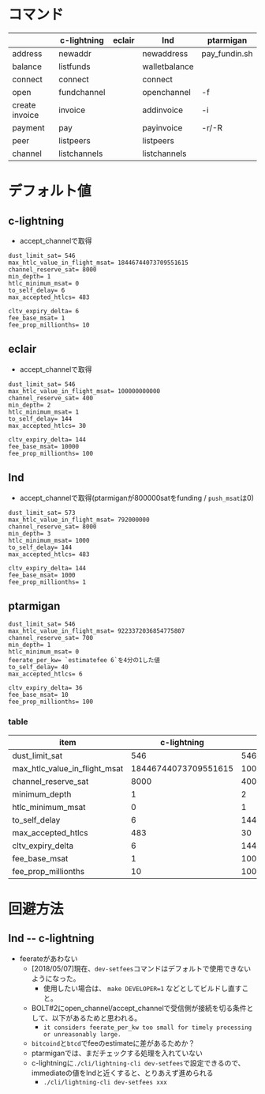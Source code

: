 # コマンド

|                | c-lightning  | eclair | lnd           | ptarmigan     |
|----------------|--------------|--------|---------------|---------------|
| address        | newaddr      |        | newaddress    | pay_fundin.sh |
| balance        | listfunds    |        | walletbalance |               |
| connect        | connect      |        | connect       |               |
| open           | fundchannel  |        | openchannel   | -f            |
| create invoice | invoice      |        | addinvoice    | -i            |
| payment        | pay          |        | payinvoice    | -r/-R         |
| peer           | listpeers    |        | listpeers     |               |
| channel        | listchannels |        | listchannels  |               |

# デフォルト値

## c-lightning

* accept_channelで取得

```text
dust_limit_sat= 546
max_htlc_value_in_flight_msat= 18446744073709551615
channel_reserve_sat= 8000
min_depth= 1
htlc_minimum_msat= 0
to_self_delay= 6
max_accepted_htlcs= 483
```

```text
cltv_expiry_delta= 6
fee_base_msat= 1
fee_prop_millionths= 10
```

## eclair

* accept_channelで取得

```text
dust_limit_sat= 546
max_htlc_value_in_flight_msat= 100000000000
channel_reserve_sat= 400
min_depth= 2
htlc_minimum_msat= 1
to_self_delay= 144
max_accepted_htlcs= 30
```

```text
cltv_expiry_delta= 144
fee_base_msat= 10000
fee_prop_millionths= 100
```

## lnd

* accept_channelで取得(ptarmiganが800000satをfunding / `push_msat`は0)

```text
dust_limit_sat= 573
max_htlc_value_in_flight_msat= 792000000
channel_reserve_sat= 8000
min_depth= 3
htlc_minimum_msat= 1000
to_self_delay= 144
max_accepted_htlcs= 483
```

```text
cltv_expiry_delta= 144
fee_base_msat= 1000
fee_prop_millionths= 1
```

## ptarmigan

```text
dust_limit_sat= 546
max_htlc_value_in_flight_msat= 9223372036854775807
channel_reserve_sat= 700
min_depth= 1
htlc_minimum_msat= 0
feerate_per_kw= `estimatefee 6`を4分の1した値
to_self_delay= 40
max_accepted_htlcs= 6
```

```text
cltv_expiry_delta= 36
fee_base_msat= 10
fee_prop_millionths= 100
```

### table

|item |c-lightning |eclair |lnd |ptarmigan |
|-- |-- |-- |-- |-- |
|dust_limit_sat|546|546|573|546|
|max_htlc_value_in_flight_msat|18446744073709551615|100000000000|792000000|9223372036854775807|
|channel_reserve_sat|8000|400|8000|700|
|minimum_depth|1|2|3|1|
|htlc_minimum_msat|0|1|1000|0|
|to_self_delay|6|144|144|40|
|max_accepted_htlcs|483|30|483|6|
|cltv_expiry_delta|6|144|144|36|
|fee_base_msat|1|10000|1000|10|
|fee_prop_millionths|10|100|1|100|

# 回避方法

## lnd -- c-lightning

* feerateがあわない
  * [2018/05/07]現在、`dev-setfees`コマンドはデフォルトで使用できないようになった。
    * 使用したい場合は、 `make DEVELOPER=1` などとしてビルドし直すこと。
  * BOLT#2にopen_channel/accept_channelで受信側が接続を切る条件として、以下があるためと思われる。
    - `it considers feerate_per_kw too small for timely processing or unreasonably large.`
  * `bitcoind`と`btcd`でfeeのestimateに差があるためか？
  * ptarmiganでは、まだチェックする処理を入れていない
  * c-lightningに`./cli/lightning-cli dev-setfees`で設定できるので、immediateの値をlndと近くすると、とりあえず進められる
    - `./cli/lightning-cli dev-setfees xxx`